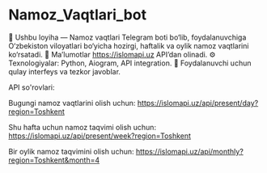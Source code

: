 # Namoz_Vaqtlari_bot
🕋 Ushbu loyiha — Namoz vaqtlari Telegram boti bo‘lib, foydalanuvchiga O‘zbekiston viloyatlari bo‘yicha hozirgi, haftalik va oylik namoz vaqtlarini ko‘rsatadi.
📡 Ma’lumotlar https://islomapi.uz API’dan olinadi.
⚙️ Texnologiyalar: Python, Aiogram, API integration.
💬 Foydalanuvchi uchun qulay interfeys va tezkor javoblar.








API so'rovlari:

Bugungi namoz vaqtlarini olish uchun: https://islomapi.uz/api/present/day?region=Toshkent

Shu hafta uchun namoz taqvimi olish uchun: https://islomapi.uz/api/present/week?region=Toshkent

Bir oylik namoz taqvimini olish uchun: https://islomapi.uz/api/monthly?region=Toshkent&month=4

